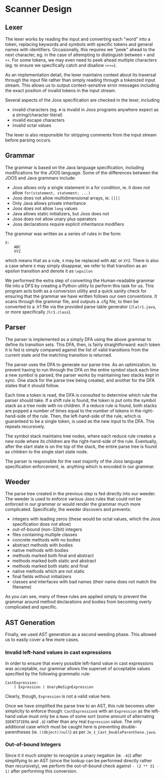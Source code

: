# Scanner Design

## Lexer

The lexer works by reading the input and converting each "word" into a token, replacing keywords and symbols with specific tokens and general names with identifiers. Occasionally, this requires we "peek" ahead to the next character, eg. in the case of attempting to distinguish between `+` and `++`. For some tokens, we may even need to peek ahead multiple characters (eg. to ensure we specifically catch and disallow `>>>=`).

As an implementation detail, the lexer maintains context about its traversal through the input file rather than simply reading through a tokenized input stream. This allows us to output context-sensitive error messages including the exact position of invalid tokens in the input stream.

Several aspects of the Joos specification are checked in the lexer, including

* invalid characters (eg. `#` is invalid in Joos programs anywhere expect as a string/character literal)
* invalid escape characters
* invalid octal values

The lexer is also responsible for stripping comments from the input stream before parsing occurs.

## Grammar

The grammar is based on the Java language specification, including modifications for the JOOS language.  Some of the differences between the JOOS and Java grammars include:

* Joos allows only a single statement in a for condition, ie. it does not allow `for(statement, statement; ...)`
* Joos does not allow multidimensional arrays, ie. `[][]`
* Only Java allows private inheritance
* Joos does not allow `long` values
* Java allows static initializers, but Joos does not
* Joos does not allow unary plus operators
* Joos declarations require explicit inheritance modifiers

The grammar was written as a series of rules in the form:

    X:
        ABC
        XYZ

which means that as a rule, `X` may be replaced with `ABC` or `XYZ`. There is also a case where `X` may simply disappear, we refer to that transition as an epsilon transition and denote it as `\epsilon`

We performed the extra step of converting the Human-readable grammar file into a DFS by creating a Python utility to perform this task for us. This program acts both as a conversion utility and a quick sanity check for ensuring that the grammar we have written follows our own conventions. It scans through the grammar file, and outputs a .cfg file, to then be converted to a .lr1 file via the provided parse table generator (`Jlalr1.java`, or more specifically `Jlr1.class`).

## Parser

The parser is implemented as a simply DFA using the above grammar to define its transition sets. This DFA, then, is fairly straightforward: each token it is fed is simply compared against the list of valid transitions from the current state and the matching transition is returned.

The parser uses the DFA to generate our parse tree. As an optimization, to prevent having to run through the DFA on the entire symbol stack each time a new symbol is parsed, the parser works by maintaining two stacks kept in sync. One stack for the parse tree being created, and another for the DFA states that it should follow.

Each time a token is read, the DFA is consulted to determine which rule the parser should take. If a shift rule is found, the token is put onto the symbol stack as a tree node with no children. If a reduce rule is found, both stacks are popped a number of times equal to the number of tokens in the right-hand-side of the rule. Then, the left-hand-side of the rule, which is guaranteed to be a single token, is used as the new input to the DFA. This repeats recursively.

The symbol stack maintains tree nodes, where each reduce rule creates a new node where its children are the right-hand-side of the rule. Eventually, after the start state is on the top of the stack, the entire parse tree is found as children to the single start state node.

The parser is responsible for the vast majority of the Joos language specification enforcement, ie. anything which is encoded in our grammar.

## Weeder

The parse tree created in the previous step is fed directly into our weeder. The weeder is used to enforce various Joos rules that could not be enforced in our grammar or would render the grammar much more complicated. Specifically, the weeder discovers and prevents:

* integers with leading zeros (these would be octal values, which the Joos specification does not allow)
* out-of-bound (non-32bit) integers
* files containing multiple classes
* concrete methods with no bodies
* abstract methods with bodies
* native methods with bodies
* methods marked both final and abstract
* methods marked both static and abstract
* methods marked both static and final
* native methods which are not static
* final fields without initializers
* classes and interfaces with bad names (their name does not match the filename)

As you can see, many of these rules are applied simply to prevent the grammar around method declarations and bodies from becoming overly complicated and specific.

## AST Generation

Finally, we used AST generation as a second weeding phase. This allowed us to easily cover a few more cases.

### Invalid left-hand values in cast expressions

In order to ensure that every possible left-hand value in cast expressions was acceptable, our grammar allows the superset of acceptable values specified by the following grammatic rule:

    CastExpression:
        ( Expression ) UnaryNoSignExpression

Clearly, though, `Expression` is not a valid value here.

Once we have simplified the parse tree to an AST, this rule becomes utter simplicity to enforce though: `CastExpression`s with an `Expression` as the left-hand value must only be a `Name` of some sort (some amount of alternating `IDENTIFIER`s and `.`s) rather than any real `Expression` value. The only additional case which must be caught here is preventing double-parentheses (ie. `((Object))null`) as per `Je_1_Cast_DoubleParenthese.java`.

### Out-of-bound Integers

Since it it much simpler to recognize a unary negation (ie. `-42`) after simplifying to an AST (since the lookup can be performed directly rather than recursively), we perform the out-of-bound check against `- (2 ** 31 - 1)` after performing this conversion.
